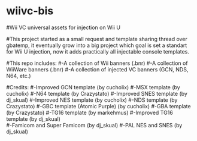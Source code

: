 # wiivc-bis
#Wii VC universal assets for injection on Wii U

#This project started as a small request and template sharing thread over gbatemp, it eventually grow into a big project which goal is set a standart for Wii U injection, now it adds practically all injectable console templates.   

#This repo includes: 
#-A collection of Wii banners (.bnr)
#-A collection of WiiWare banners (.bnr)
#-A collection of injected VC banners (GCN, NDS, N64, etc.) 

#Credits:
#-Improved GCN template (by cucholix) 
#-MSX template (by cucholix)
#-N64 template (by Crazystato) 
#-Improved SNES template (by dj_skual) 
#-Improved NES template (by cucholix)
#-NDS template (by Crazystato) 
#-GBC template (Atomic Purple) (by cucholix) 
#-GBA template (by Crazystato) 
#-TG16 template (by markehmus)
#-Improved TG16 template (by dj_skual)  
#-Famicom and Super Famicom (by dj_skual)
#-PAL NES and SNES (by dj_skual)

